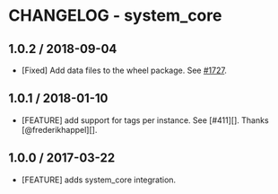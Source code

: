 # CHANGELOG - system_core

## 1.0.2 / 2018-09-04

* [Fixed] Add data files to the wheel package. See [#1727](https://github.com/DataDog/integrations-core/pull/1727).

## 1.0.1 / 2018-01-10

* [FEATURE] add support for tags per instance. See [#411][]. Thanks [@frederikhappel][].

## 1.0.0 / 2017-03-22

* [FEATURE] adds system_core integration.
